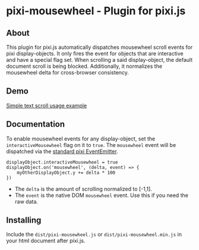 # pixi-mousewheel - Plugin for pixi.js

## About

This plugin for pixi.js automatically dispatches mousewheel scroll events for pixi display-objects. It only fires the event for objects that are interactive and have a special flag set. When scrolling a said display-object, the default document scroll is being blocked. Additionally, it normalizes the mousewheel delta for cross-browser consistency.

## Demo
[Simple text scroll usage example](http://manuelotto.com/opensource/pixi-mousewheel/demos/demo.html)

## Documentation
To enable mousewheel events for any display-object, set the `interactiveMousewheel` flag on it to `true`.
The `mousewheel` event will be dispatched via the [standard pixi EventEmitter](http://pixijs.download/dev/docs/PIXI.utils.EventEmitter.html).

    displayObject.interactiveMousewheel = true
    displayObject.on('mousewheel', (delta, event) => {
        myOtherDisplayObject.y += delta * 100
    })

- The `delta` is the amount of scrolling normalized to [-1,1].
- The `event` is the native DOM `mousewheel` event. Use this if you need the raw data.

## Installing
Include the `dist/pixi-mousewheel.js` or `dist/pixi-mousewheel.min.js` in your html document after pixi.js.
